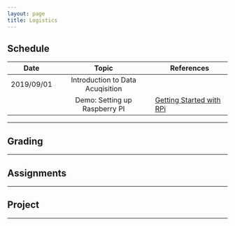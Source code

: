 ```yaml
---
layout: page
title: Logistics
---
```


## Schedule

| **Date**      | **Topic**     | **References**|
| ------------- |:----------------:| ---------------------|
| 2019/09/01    | Introduction to Data Acuqisition |       |
|               | Demo: Setting up Raspberry PI | [Getting Started with RPi](/12740/get-started.html)   |


***

## Grading 

***

## Assignments

***

## Project 

***